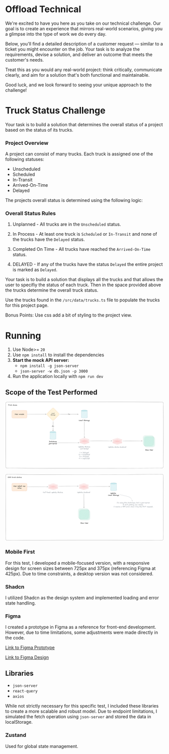 # Offload Technical

We're excited to have you here as you take on our technical challenge. Our goal is to create an experience that mirrors real-world scenarios, giving you a glimpse into the type of work we do every day.

Below, you'll find a detailed description of a customer request — similar to a ticket you might encounter on the job. Your task is to analyze the requirements, devise a solution, and deliver an outcome that meets the customer's needs.

Treat this as you would any real-world project: think critically, communicate clearly, and aim for a solution that's both functional and maintainable.

Good luck, and we look forward to seeing your unique approach to the challenge!

# Truck Status Challenge

Your task is to build a solution that determines the overall status of a project based on the status of its trucks.

### Project Overview

A project can consist of many trucks. Each truck is assigned one of the following statuses:

- Unscheduled
- Scheduled
- In-Transit
- Arrived-On-Time
- Delayed

The projects overall status is determined using the following logic:

### Overall Status Rules

1. Unplanned - All trucks are in the `Unscheduled` status.

2. In Process - At least one truck is `Scheduled` or `In-Transit` and none of the trucks have the `Delayed` status.

3. Completed On Time - All trucks have reached the `Arrived-On-Time` status.

4. DELAYED - If any of the trucks have the status `Delayed` the entire project is marked as `Delayed`.

Your task is to build a solution that displays all the trucks and that allows the user to specifiy the status of each truck. Then in the space provided above the trucks determine the overall truck status.

Use the trucks found in the `/src/data/trucks.ts` file to populate the trucks for this project page.

Bonus Points: Use css add a bit of styling to the project view.

# Running

1. Use Node>= `20`
1. Use `npm install` to install the dependencies
1. **Start the mock API server:**
   - `npm install -g json-server`
   - `json-server -w db.json -p 3000`
1. Run the application locally with `npm run dev`

## Scope of the Test Performed

![data access](public/readme/image1.png)

![alt text](public/readme/image2.png)

### Mobile First

For this test, I developed a mobile-focused version, with a responsive design for screen sizes between 725px and 375px (referencing Figma at 425px). Due to time constraints, a desktop version was not considered.

### Shadcn

I utilized Shadcn as the design system and implemented loading and error state handling.

### Figma

I created a prototype in Figma as a reference for front-end development. However, due to time limitations, some adjustments were made directly in the code.

[Link to Figma Prototype](https://www.figma.com/proto/wnHyhDsIGE7TErYBP7ClmA/Offload?node-id=0-1&t=cqFqOqM5WaGfhc97-1)

[Link to Figma Design](https://www.figma.com/design/wnHyhDsIGE7TErYBP7ClmA/Offload?node-id=10-1&t=aBBZPB4hrG4vgVKJ-0)

## Libraries

- `json-server`
- `react-query`
- `axios`

While not strictly necessary for this specific test, I included these libraries to create a more scalable and robust model. Due to endpoint limitations, I simulated the fetch operation using `json-server` and stored the data in localStorage.

### Zustand

Used for global state management.
